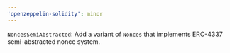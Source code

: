 ```yaml
---
'openzeppelin-solidity': minor
---
```


`NoncesSemiAbstracted`: Add a variant of `Nonces` that implements ERC-4337 semi-abstracted nonce system.
